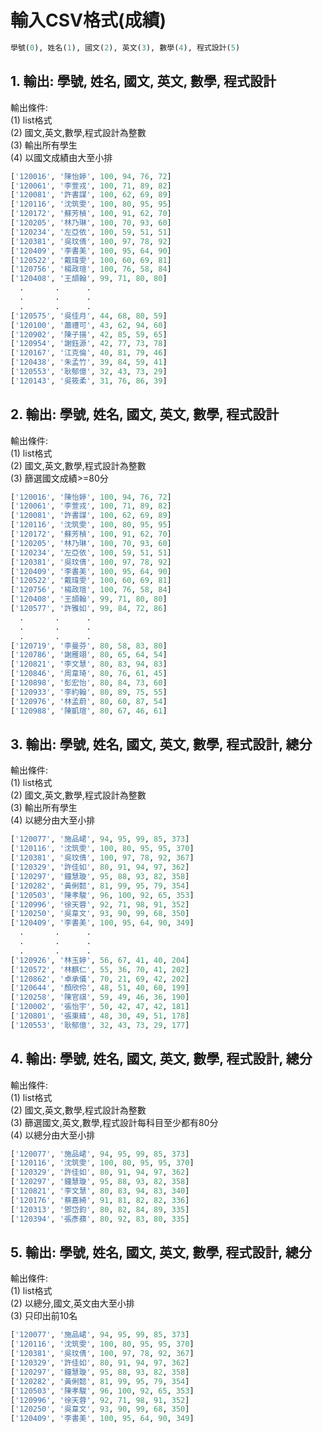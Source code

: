 
# 輸入CSV格式(成績)

``` python
學號(0), 姓名(1), 國文(2), 英文(3), 數學(4), 程式設計(5)
```

## 1. 輸出: 學號, 姓名, 國文, 英文, 數學, 程式設計 

輸出條件:<br/> 
(1) list格式 <br/>
(2) 國文,英文,數學,程式設計為整數<br/>
(3) 輸出所有學生 <br/>
(4) 以國文成績由大至小排

``` python
['120016', '陳怡婷', 100, 94, 76, 72]
['120061', '李萱戎', 100, 71, 89, 82]
['120081', '許書謀', 100, 62, 69, 89]
['120116', '沈筑雯', 100, 80, 95, 95]
['120172', '蘇芳楨', 100, 91, 62, 70]
['120205', '林乃琳', 100, 70, 93, 60]
['120234', '左亞依', 100, 59, 51, 51]
['120381', '吳玟倩', 100, 97, 78, 92]
['120409', '李書美', 100, 95, 64, 90]
['120522', '戴瑋雯', 100, 60, 69, 81]
['120756', '楊政瑄', 100, 76, 58, 84]
['120408', '王頡翰', 99, 71, 80, 80]
  .       .      .
  .       .      .
  .       .      .
['120575', '吳佳月', 44, 68, 80, 59]
['120100', '蕭禮可', 43, 62, 94, 60]
['120902', '陳子揚', 42, 85, 59, 65]
['120954', '謝鈺源', 42, 77, 73, 78]
['120167', '江克倫', 40, 81, 79, 46]
['120438', '朱孟竹', 39, 84, 59, 41]
['120553', '耿郁億', 32, 43, 73, 29]
['120143', '吳筱柔', 31, 76, 86, 39]
``` 


## 2. 輸出: 學號, 姓名, 國文, 英文, 數學, 程式設計 

輸出條件:<br/> 
(1) list格式 <br/>
(2) 國文,英文,數學,程式設計為整數<br/>
(3) 篩選國文成績>=80分
``` python
['120016', '陳怡婷', 100, 94, 76, 72]
['120061', '李萱戎', 100, 71, 89, 82]
['120081', '許書謀', 100, 62, 69, 89]
['120116', '沈筑雯', 100, 80, 95, 95]
['120172', '蘇芳楨', 100, 91, 62, 70]
['120205', '林乃琳', 100, 70, 93, 60]
['120234', '左亞依', 100, 59, 51, 51]
['120381', '吳玟倩', 100, 97, 78, 92]
['120409', '李書美', 100, 95, 64, 90]
['120522', '戴瑋雯', 100, 60, 69, 81]
['120756', '楊政瑄', 100, 76, 58, 84]
['120408', '王頡翰', 99, 71, 80, 80]
['120577', '許雅如', 99, 84, 72, 86]
  .       .      .
  .       .      .
  .       .      .
['120719', '李曼芬', 80, 58, 83, 80]
['120786', '謝雁翊', 80, 65, 64, 54]
['120821', '李文慧', 80, 83, 94, 83]
['120846', '周韋琦', 80, 76, 61, 45]
['120898', '彭宏怡', 80, 84, 73, 60]
['120933', '李約翰', 80, 89, 75, 55]
['120976', '林孟蔚', 80, 60, 87, 54]
['120988', '陳凱瑄', 80, 67, 46, 61]
``` 


## 3. 輸出: 學號, 姓名, 國文, 英文, 數學, 程式設計, 總分

輸出條件:<br/> 
(1) list格式 <br/>
(2) 國文,英文,數學,程式設計為整數<br/>
(3) 輸出所有學生 <br/>
(4) 以總分由大至小排
``` python
['120077', '施品峮', 94, 95, 99, 85, 373]
['120116', '沈筑雯', 100, 80, 95, 95, 370]
['120381', '吳玟倩', 100, 97, 78, 92, 367]
['120329', '許佳如', 80, 91, 94, 97, 362] 
['120297', '鐘慧璇', 95, 88, 93, 82, 358] 
['120282', '黃俐懿', 81, 99, 95, 79, 354] 
['120503', '陳孝駿', 96, 100, 92, 65, 353]
['120996', '徐天蓉', 92, 71, 98, 91, 352]
['120250', '吳韋文', 93, 90, 99, 68, 350]
['120409', '李書美', 100, 95, 64, 90, 349]
  .       .      .
  .       .      .
  .       .      .
['120926', '林玉婷', 56, 67, 41, 40, 204]
['120572', '林麒仁', 55, 36, 70, 41, 202]
['120862', '卓承儀', 70, 21, 69, 42, 202]
['120644', '顏欣伶', 48, 51, 40, 60, 199]
['120258', '陳官祺', 59, 49, 46, 36, 190]
['120002', '張怡宇', 50, 42, 47, 42, 181]
['120801', '張東緯', 48, 30, 49, 51, 178]
['120553', '耿郁億', 32, 43, 73, 29, 177]
``` 



## 4. 輸出: 學號, 姓名, 國文, 英文, 數學, 程式設計, 總分

輸出條件:<br/> 
(1) list格式 <br/> 
(2) 國文,英文,數學,程式設計為整數<br/>
(3) 篩選國文,英文,數學,程式設計每科目至少都有80分<br/>
(4) 以總分由大至小排
``` python
['120077', '施品峮', 94, 95, 99, 85, 373]
['120116', '沈筑雯', 100, 80, 95, 95, 370]
['120329', '許佳如', 80, 91, 94, 97, 362]
['120297', '鐘慧璇', 95, 88, 93, 82, 358]
['120821', '李文慧', 80, 83, 94, 83, 340]
['120176', '蔡嘉綺', 91, 81, 82, 82, 336]
['120313', '鄧岱鈞', 80, 82, 84, 89, 335]
['120394', '張彥蘋', 80, 92, 83, 80, 335]
``` 



## 5. 輸出: 學號, 姓名, 國文, 英文, 數學, 程式設計, 總分

輸出條件:<br/> 
(1) list格式 <br/>
(2) 以總分,國文,英文由大至小排<br/>
(3) 只印出前10名
``` python
['120077', '施品峮', 94, 95, 99, 85, 373]
['120116', '沈筑雯', 100, 80, 95, 95, 370]
['120381', '吳玟倩', 100, 97, 78, 92, 367]
['120329', '許佳如', 80, 91, 94, 97, 362]
['120297', '鐘慧璇', 95, 88, 93, 82, 358]
['120282', '黃俐懿', 81, 99, 95, 79, 354]
['120503', '陳孝駿', 96, 100, 92, 65, 353]
['120996', '徐天蓉', 92, 71, 98, 91, 352]
['120250', '吳韋文', 93, 90, 99, 68, 350]
['120409', '李書美', 100, 95, 64, 90, 349]
``` 
